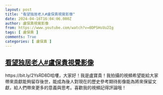 ```yaml
---
layout: post
title: "看望独居老人#盧保貴視覺影像"
date: 2024-04-16T16:04:06.000Z
author: 盧保貴視覺影像
from: https://www.youtube.com/watch?v=0DPSHsUu2Ig
tags: [ 盧保貴 ]
comments: True
categories: [ 盧保貴 ]
---
```

<!--1713283446000-->
[看望独居老人#盧保貴視覺影像](https://www.youtube.com/watch?v=0DPSHsUu2Ig)
------

<div>
https://bit.ly/2YsRD8D哈嘍，大家好！我是盧寶貴！我拍攝的視頻希望能給大家帶來貢獻能夠留存後世，能成為後人對現在的歷史參考期待影像能為將來保留文獻，給人們帶來更多的意義與思考。喜歡我的視頻記得評論哦！
</div>
